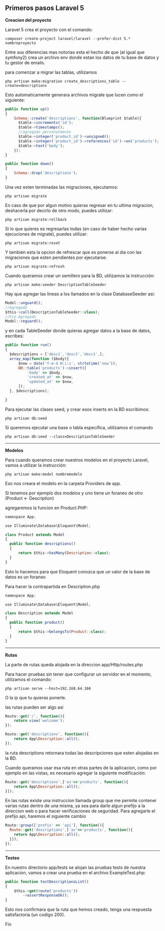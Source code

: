 
Primeros pasos Laravel 5
------------------------

**Creacion del proyecto**

Laravel 5 crea el proyecto con el comando:

`composer create-project laravel/laravel --prefer-dist 5.* nombreproyecto
`

Entre sus diferencias mas notorias esta el hecho de que (al igual que symfony2) crea un archivo env donde estan los datos de tu base de datos y tu gestor de emails.

para comenzar a migrar las tablas, utilizamos

`php artisan make:migration create_descriptions_table --create=descriptions
`

Esto automaticamente generara archivos migrate que lucen como el siguiente:

```js
public function up()
{
    Schema::create('descriptions', function(Blueprint $table){
      $table->increments('id');
      $table->timestamps();
      //agregado personalmente
      $table->integer('product_id')->unsigned();
      $table->integer('product_id')->references('id')->on('products');
      $table->text('body');
    });
}

public function down()
{
    Schema::drop('descriptions');
}
```

Una vez esten terminadas las migraciones, ejecutamos:

`php artisan migrate
`

En caso de que por algun motivo quieras regresar en tu ultima migracion, deshacerla por decirlo de otro modo, puedes utilizar:

`php artisan migrate:rollback
`

Si lo que quieres es regresarlas todas (en caso de haber hecho varias ejecuciones de migrate), puedes utilizar:

`php artisan migrate:reset
`

Y tambien esta la opcion de refrescar que es ponerse al dia con las migraciones que esten pendientes por ejecutarse:

`php artisan migrate:refresh
`

Cuando queramos crear un semillero para la BD, utilizamos la instrucción:

`php artisan make:seeder DescriptionTableSeeder
`

Hay que agregar las lineas a los llamados en la clase DatabaseSeeder asi:

```js
Model::unguard();
//Agregado
$this->call(DescriptionTableSeeder::class);
//Fin Agregado
Model::reguard();
```

y en cada TableSeeder donde quieras agregar datos a la base de datos, escribes:

```js
public function run()
{
  $descriptions = ['desc1','desc1','desc1',];
  array_map(function ($body){
      $now = date('Y-m-d H:i:s', strtotime('now'));
      DB::table('products')->insert([
          'body' => $body,
          'created_at' => $now,
          'updated_at' => $now,
      ]);
  }, $descriptions);

}
```

Para ejecutar las clases seed, y crear esos inserts en la BD escribimos:

`php artisan db:seed
`

Si queremos ejecutar una base o tabla especifica, utilizamos el comando

`php artisan db:seed --class=DescriptionTableSeeder
`

-------------------------------------
**Modelos**

Para cuando queramos crear nuestros modelos en el proyecto Laravel, vamos a utilizar la instrucción:

`php artisan make:model nombremodelo
`

Eso nos creara el modelo en la carpeta Providers de app.

Si tenemos por ejemplo dos modelos y uno tiene un foraneo de otro (Product <- Description)

agregaremos la funcion en Product.PHP:

```js
namespace App;

use Illuminate\Database\Eloquent\Model;

class Product extends Model
{
  public function descriptions()
  {
      return $this->hasMany(Description::class);
  }
}
```

Esto lo hacemos para que Eloquent conozca que un valor de la base de datos es un foraneo

Para hacer la contrapartida en Description.php

```js
namespace App;

use Illuminate\Database\Eloquent\Model;

class Description extends Model
{
  public function product()
  {
      return $this->belongsTo(Product::class);
  }
}
```

-------------------------------------
**Rutas**

La parte de rutas queda alojada en la direccion app/Http/routes.php

Para hacer pruebas sin tener que configurar un servidor en el momento, utilizamos el comando:

`php artisan serve --host=192.168.64.166
`

O la ip que tu quieras ponerle.

las rutas pueden ser algo así

```js
Route::get('/', function(){
    return view('welcome');
});

Route::get('descriptions', function(){
    return App\Description::all();
});
```

la ruta descriptions retornara todas las descripciones que esten alojadas en la BD.

Cuando queramos usar esa ruta en otras partes de la aplicacion, como por ejemplo en las vistas, es necesario agregar la siguiente modificación:

```js
Route::get('descriptions',['as'=>'products', function(){
    return App\Description::all();
}]);
```

En las rutas existe una instruccion llamada group que me permite contener varias rutas dentro de una misma, ya sea para darle algun prefijo a la direccion web o para hacer verificaciones de seguridad. Para agregarle el prefijo api, haremos el siguiente cambio


```js
Route::group(['prefix' => 'api'], function(){
  Route::get('descriptions',['as'=>'products', function(){
    return App\Description::all();
  }]);
});
```

----------------------------------
**Testeo**

En nuestro directorio app/tests se alojan las pruebas tests de nuestra aplicacion, vamos a crear una prueba en el archivo ExampleTest.php:


```js
public function testDescriptionsList()
{
    $this->get(route('products'))
        ->assertResponseOk();
}
```

Esto nos confirmara que la ruta que hemos creado, tenga una respuesta satisfactoria (un codigo 200).





Fin
